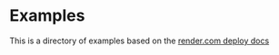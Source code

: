 # Examples

This is a directory of examples based on the [render.com deploy docs](https://render.com/docs)